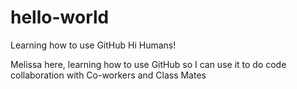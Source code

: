 # hello-world
Learning how to use GitHub
Hi Humans!

Melissa here, learning how to use GitHub so I can use it to do code collaboration with Co-workers and Class Mates
